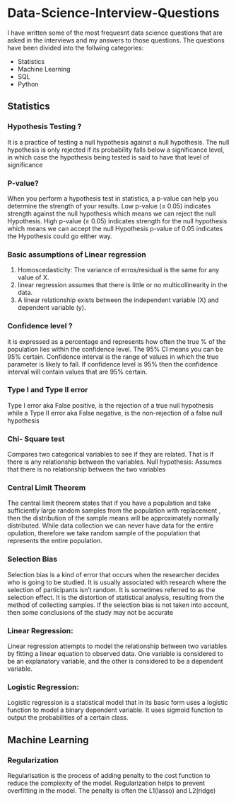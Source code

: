 # Data-Science-Interview-Questions

I have written some of the most frequesnt data science questions that are asked in the interviews and my answers to those questions. The questions have been divided into the follwing categories:

* Statistics
* Machine Learning
* SQL
* Python


## Statistics

### Hypothesis Testing ?
It is a practice of testing a null hypothesis against a null hypothesis. The null hypothesis is only rejected if its probability falls below a significance level, in which case the hypothesis being tested is said to have that level of significance

###  P-value?
When you perform a hypothesis test in statistics, a p-value can help you determine the strength of your results. 
Low p-value (≤ 0.05) indicates strength against the null hypothesis which means we can reject the null Hypothesis. High p-value (≥ 0.05) indicates strength for the null hypothesis which means we can accept the null Hypothesis p-value of 0.05 indicates the Hypothesis could go either way.

### Basic assumptions of Linear regression
1. Homoscedasticity: The variance of erros/residual is the same for any value of X. 
2. linear regression assumes that there is little or no multicollinearity in the data.
3. A linear relationship exists between the independent variable (X) and dependent variable (y).

### Confidence level ?
it is expressed as a percentage and represents how often the true % of the population lies within the confidence level. The 95% CI means you can be 95% certain.
Confidence interval is the range of values in which the true parameter is likely to fall. If confidence level is 95% then the confidence interval will contain values that are 95% certain.

### Type I and Type II error
Type I error aka False positive, is the rejection of a true null hypothesis while a Type II error aka False negative, is the non-rejection of a false null hypothesis 

### Chi- Square test
Compares two categorical variables to see if they are related. That is if there is any relationship between the variables.
Null hypothesis: Assumes that there is no relationship between the two variables

### Central Limit Theorem
The central limit theorem states that if you have a population and take sufficiently large random samples from the population with replacement , then the distribution of the sample means will be approximately normally distributed. 
While data collection we can never have data for the entire opulation, therefore we take random sample of the population that represents the entire population.

### Selection Bias
Selection bias is a kind of error that occurs when the researcher decides who is going to be studied. It is usually associated with research where the selection of participants isn’t random. It is sometimes referred to as the selection effect. It is the distortion of statistical analysis, resulting from the method of collecting samples. If the selection bias is not taken into account, then some conclusions of the study may not be accurate


### Linear Regression:
Linear regression attempts to model the relationship between two variables by fitting a linear equation to observed data. One variable is considered to be an explanatory variable, and the other is considered to be a dependent variable.

### Logistic Regression:
Logistic regression is a statistical model that in its basic form uses a logistic function to model a binary dependent variable. It uses sigmoid function to output the probabilities of a certain class.

## Machine Learning

### Regularization
Regularisation is the process of adding penalty to the cost function to reduce the complexity of the model. Regularization helps to prevent overfitting in the model.
The penalty is often the L1(lasso) and L2(ridge)  
